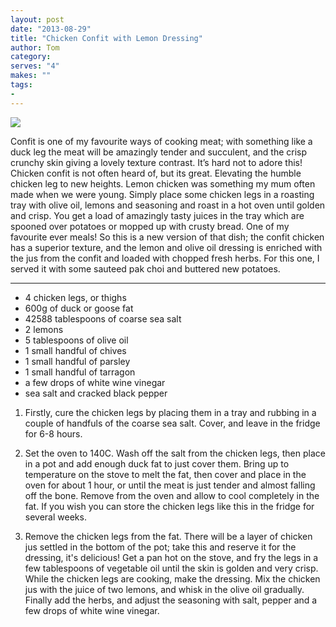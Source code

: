```yaml
---
layout: post
date: "2013-08-29"
title: "Chicken Confit with Lemon Dressing"
author: Tom
category:
serves: "4"
makes: ""
tags:
-
---
```

<img src="https://s3.eu-west-2.amazonaws.com/grubdaily/chicken_confit_with_lemon_dressing.jpg" />

Confit is one of my favourite ways of cooking meat; with something like a duck leg the meat will be amazingly tender and succulent, and the crisp crunchy skin giving a lovely texture contrast. It’s hard not to adore this! Chicken confit is not often heard of, but its great. Elevating the humble chicken leg to new heights. Lemon chicken was something my mum often made when we were young. Simply place some chicken legs in a roasting tray with olive oil, lemons and seasoning and roast in a hot oven until golden and crisp. You get a load of amazingly tasty juices in the tray which are spooned over potatoes or mopped up with crusty bread. One of my favourite ever meals! So this is a new version of that dish; the confit chicken has a superior texture, and the lemon and olive oil dressing is enriched with the jus from the confit and loaded with chopped fresh herbs. For this one, I served it with some sauteed pak choi and buttered new potatoes.

---
* 4 chicken legs, or thighs
* 600g of duck or goose fat
* 42588 tablespoons of coarse sea salt
* 2 lemons
* 5 tablespoons of olive oil
* 1 small handful of chives
* 1 small handful of parsley
* 1 small handful of tarragon
* a few drops of white wine vinegar
* sea salt and cracked black pepper

1. Firstly, cure the chicken legs by placing them in a tray and rubbing in a couple of handfuls of the coarse sea salt. Cover, and leave in the fridge for 6-8 hours.

2. Set the oven to 140C. Wash off the salt from the chicken legs, then place in a pot and add enough duck fat to just cover them. Bring up to temperature on the stove to melt the fat, then cover and place in the oven for about 1 hour, or until the meat is just tender and almost falling off the bone. Remove from the oven and allow to cool completely in the fat. If you wish you can store the chicken legs like this in the fridge for several weeks.

3. Remove the chicken legs from the fat. There will be a layer of chicken jus settled in the bottom of the pot; take this and reserve it for the dressing, it's delicious! Get a pan hot on the stove, and fry the legs in a few tablespoons of vegetable oil until the skin is golden and very crisp. While the chicken legs are cooking, make the dressing. Mix the chicken jus with the juice of two lemons, and whisk in the olive oil gradually. Finally add the herbs, and adjust the seasoning with salt, pepper and a few drops of white wine vinegar.

